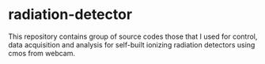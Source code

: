 # radiation-detector

This repository contains group of source codes those that I used for control,
data acquisition and analysis for self-built ionizing radiation detectors using
cmos from webcam.
